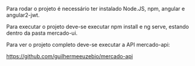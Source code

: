 Para rodar o projeto é necessário ter instalado Node.JS, npm, angular e angular2-jwt.

Para executar o projeto deve-se executar npm install e ng serve, estando dentro da pasta mercado-ui.

Para ver o projeto completo deve-se executar a API mercado-api:

https://github.com/guilhermeeuzebio/mercado-api
